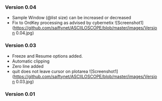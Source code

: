 ### Version 0.04
- Sample Window (@list size) can be increased or decreased
- Fix to OrdKey processing as advised by cybernetix
![Screenshot1](https://github.com/saiftynet/ASCIILOSCOPE/blob/master/images/Version 0.04.jpg)

### Version 0.03

- Freeze and Resume options added.
- Automatic clipping
- Zero line added
- quit does not leave cursor on plotarea
![Screenshot1](https://github.com/saiftynet/ASCIILOSCOPE/blob/master/images/Version 0.03.jpg)


### Version 0.01

